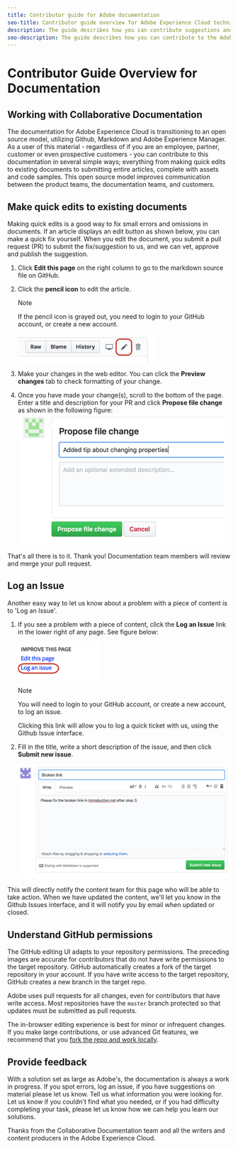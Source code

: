 ```yaml
---
title: Contributor guide for Adobe documentation
seo-title: Contributor guide overview for Adobe Experience Cloud technical documentation
description: The guide describes how you can contribute suggestions and additions to the Adobe documentation site.
seo-description: The guide describes how you can contribute to the Adobe Experience Cloud technical documentation.
---
```


# Contributor Guide Overview for Documentation

<!---
<https://docs.microsoft.com/en-us/contribute/>
-->

## Working with Collaborative Documentation

The documentation for Adobe Experience Cloud is transitioning to an open source model, utilizing Github, Markdown and Adobe Experience Manager. As a user of this material - regardless of if you are an employee, partner, customer or even prospective customers - you can contribute to this documentation in several simple ways; everything from making quick edits to existing documents to submitting entire articles, complete with assets and code samples. This open source model improves communication between the product teams, the documentation teams, and customers. 
 
<!--
> [!IMPORTANT]
> All repositories that publish to docs.adobe.com have adopted the [Adobe Open Source Code of Conduct](../code-of-conduct.md) or the [.NET Foundation Code of Conduct](https://dotnetfoundation.org/code-of-conduct). For more information, see the [Contributing](../contributing.md) article.
>
> Minor corrections or clarifications to documentation and code examples in public repositories are covered by the [Adobe Documentation Terms of Use](https://www.adobe.com/legal/terms.html). New or significant changes generate a comment in the pull request, asking you to submit an online Contribution License Agreement (CLA) if you are not an employee of Adobe. We need you to complete the online form before we can review or accept your pull request.
--->
    
## Make quick edits to existing documents

Making quick edits is a good way to fix small errors and omissions in documents. If an article displays an edit button as shown below, you can make a quick fix yourself. When you edit the document, you submit a pull request (PR) to submit the fix/suggestion to us, and we can vet, approve and publish the suggestion.

1. Click **Edit this page** on the right column to go to the markdown source file on GitHub.

   <!---![Location of the Edit link](assets/edit-article.png)-->

1. Click the **pencil icon** to edit the article.  
   > [!NOTE]
   > If the pencil icon is grayed out, you need to login to your GitHub account, or create a new account.  

   ![Location of the pencil icon](assets/edit-icon.png)

1. Make your changes in the web editor. You can click the **Preview changes** tab to check formatting of your change.
1. Once you have made your change(s), scroll to the bottom of the page. Enter a title and description for your PR and click **Propose file change** as shown in the following figure:  
   ![proposing your change](assets/submit-pull-request.png)

That's all there is to it. Thank you! Documentation team members will review and merge your pull request.

## Log an Issue

Another easy way to let us know about a problem with a piece of content is to 'Log an Issue'.

1. If you see a problem with a piece of content, click the **Log an Issue** link in the lower right of any page. See figure below:

   ![](assets/git_log_issue.png)
   
   > [!NOTE]
   > You will need to login to your GitHub account, or create a new account, to log an issue. 
   
   Clicking this link will allow you to log a quick ticket with us, using the Github Issue interface.
   
1. Fill in the title, write a short description of the issue, and then click **Submit new issue**.

   ![](assets/git_issue_example.png)

This will directly notify the content team for this page who will be able to take action. When we have updated the content, we'll let you know in the Github Issues interface, and it will notify you by email when updated or closed.

## Understand GitHub permissions

The GitHub editing UI adapts to your repository permissions. The preceding images are accurate for contributors that do not have write permissions to the target repository. GitHub automatically creates a fork of the target repository in your account. If you have write access to the target repository, GitHub creates a new branch in the target repo.

Adobe uses pull requests for all changes, even for contributors that have write access. Most repositories have the `master` branch protected so that updates must be submitted as pull requests.

The in-browser editing experience is best for minor or infrequent changes. If you make large contributions, or use advanced Git features, we recommend that you [fork the repo and work locally](setup/full-workflow.md).

## Provide feedback

With a solution set as large as Adobe's, the documentation is always a work in progress. If you spot errors, log an issue, if you have suggestions on material please let us know. Tell us what information you were looking for. Let us know if you couldn't find what you needed, or if you had difficulty completing your task, please let us know how we can help you learn our solutions.

Thanks from the Collaborative Documentation team and all the writers and content producers in the Adobe Experience Cloud.
